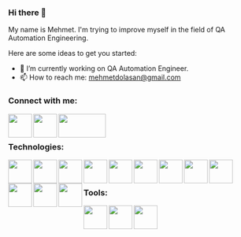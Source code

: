 ### Hi there 👋

My name is Mehmet. I'm trying to improve myself in the field of QA Automation Engineering.

<!--
**mehmetdolasan/mehmetdolasan** is a ✨ _special_ ✨ repository because its `README.md` (this file) appears on your GitHub profile.
-->
Here are some ideas to get you started:
- 🔭 I’m currently working on QA Automation Engineer.
- 📫 How to reach me: mehmetdolasan@gmail.com

### Connect with me:
<a href="https://www.linkedin.com/in/mehmetdolasan/"><img src="https://upload.wikimedia.org/wikipedia/commons/c/ca/LinkedIn_logo_initials.png" align="left" height="48" width="48"></a>

<a href="https://stackoverflow.com/users/19577546/mehmetdolasan"><img src="https://upload.wikimedia.org/wikipedia/commons/e/ef/Stack_Overflow_icon.svg" align="left" height="48" width="48"></a>

<a href="https://medium.com/@mehmetdolasan"><img src="https://miro.medium.com/v2/resize:fit:720/format:webp/1*jfdwtvU6V6g99q3G7gq7dQ.png" align="left" height="48" width="96"></a>

<br>
<br>

### Technologies:

<a href="https://www.w3schools.com/html/"><img src="https://brandslogos.com/wp-content/uploads/images/large/html5-logo.png" align="left" height="48" width="48"></a>
<a href="https://www.w3schools.com/css/"><img src="https://brandslogos.com/wp-content/uploads/images/large/css3-logo.png" align="left" height="48" width="48"></a>
<a href="https://www.java.com/"><img src="https://brandslogos.com/wp-content/uploads/images/large/java-logo-vector-1.svg" align="left" height="48" width="48"></a>
<a href="https://www.selenium.dev/"><img src="https://seeklogo.com/images/S/selenium-logo-DB9103D7CF-seeklogo.com.png" align="left" height="48" width="48"></a>
<a href="https://appium.io/docs/en/2.4/"><img src="https://www.testgrid.io/blog/wp-content/uploads/2021/05/appium.png" align="left" height="48" width="48"></a>
<a href="https://gauge.org/"><img src="https://brand.gauge.org/assets/images/gauge-bw-logo.png" align="left" height="48" width="48"></a>
<a href="https://maven.apache.org/"><img src="https://logowik.com/content/uploads/images/maven-apache3537.jpg" align="left" height="48" width="48"></a>
<a href="https://junit.org/junit5/"><img src="https://mkyong.com/wp-content/uploads/2016/05/junit-logo.png" align="left" height="48" width="48"></a>
<a href="https://testng.org/doc/"><img src="https://i0.wp.com/blog.knoldus.com/wp-content/uploads/2020/01/TESTNG.png?resize=1024%2C576&ssl=1" align="left" height="48" width="48"></a>
<a href="https://cucumber.io/"><img src="https://logowik.com/content/uploads/images/cucumber3822.jpg" align="left" height="48" width="48"></a>
<a href="https://www.docker.com/"><img src="https://www.docker.com/wp-content/uploads/2022/03/vertical-logo-monochromatic.png" align="left" height="48" width="48"></a>
<a href="https://www.jenkins.io/"><img src="https://w7.pngwing.com/pngs/86/834/png-transparent-jenkins-continuous-integration-logo-software-testing-sonarqube-others-text-logo-cartoon-thumbnail.png" align="left" height="48" width="48"></a>

<br>
<br>

### Tools: 
<a href="https://developer.apple.com/xcode/"><img src="https://is5-ssl.mzstatic.com/image/thumb/Purple112/v4/70/04/f2/7004f2e7-5a89-4d71-22e4-016c6a8594c1/Xcode-85-220-0-4-2x.png/1200x630bb.png" align="left" height="48" width="48"></a>

<a href="https://code.visualstudio.com/"><img src="https://upload.wikimedia.org/wikipedia/commons/thumb/9/9a/Visual_Studio_Code_1.35_icon.svg/2048px-Visual_Studio_Code_1.35_icon.svg.png" align="left" height="48" width="48"></a>

<a href="https://www.jetbrains.com/idea/"><img src="https://brandslogos.com/wp-content/uploads/images/large/intellij-idea-logo.png" align="left" height="48" width="48"></a>










